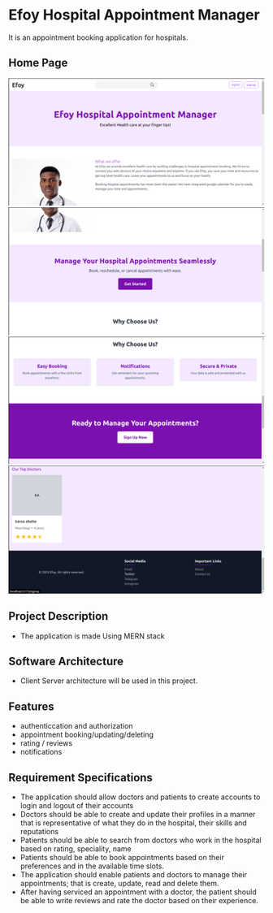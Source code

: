 # Efoy Hospital Appointment Manager
It is an appointment booking application for hospitals.

## Home Page
![alt text](<screenshots/Screenshot from 2024-09-06 17-06-25.png>)
![alt text](<screenshots/Screenshot from 2024-09-06 17-06-38.png>)
![alt text](<screenshots/Screenshot from 2024-09-06 17-06-45.png>)
![alt text](<screenshots/Screenshot from 2024-09-06 17-07-04.png>)

## Project Description
- The application is made Using MERN stack

## Software Architecture
- Client Server architecture will be used in this project.

## Features
- authenticcation and authorization
- appointment booking/updating/deleting
- rating / reviews
- notifications


## Requirement Specifications

- The application should allow doctors and patients to create accounts to login and logout of their accounts
- Doctors should be able to create and update their profiles in a manner that is representative of what they do in the hospital, their skills and reputations
- Patients should be able to search from doctors who work in the hospital based on rating, speciality, name
- Patients should be able to book appointments based on their preferences and in the available time slots.
- The application should enable patients and doctors to manage their appointments; that is create, update, read and delete them.
- After having serviced an appointment with a doctor, the patient should be able to write reviews and rate the doctor based on their experience.


